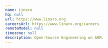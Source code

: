 ```yaml
---
name: Linaro
hq: null
url: https://www.linaro.org
careersUrl: https://www.linaro.org/careers
remoteModel: null
timezone: null
description: Open-Source Engineering on ARM.
---
```

